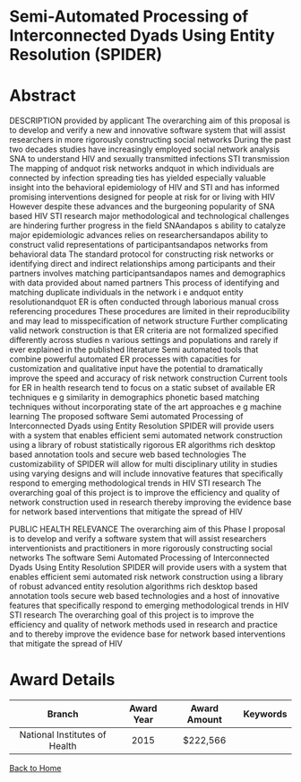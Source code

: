 
Semi-Automated Processing of Interconnected Dyads Using Entity Resolution (SPIDER)
==================================================================================

# Abstract


DESCRIPTION  provided by applicant   The overarching aim of this proposal is to develop and verify a new and innovative software system that will assist researchers in more rigorously constructing social networks  During the past two decades  studies have increasingly employed social network analysis  SNA  to understand HIV and sexually transmitted infections  STI  transmission  The mapping of andquot risk networks andquot  in which individuals are connected by infection spreading ties  has yielded especially valuable insight into the behavioral epidemiology of HIV and STI  and has informed promising interventions designed for people at risk for or living with HIV  However  despite these advances and the burgeoning popularity of SNA based HIV STI research  major methodological and technological challenges are hindering further progress in the field  SNAandapos s ability to catalyze major epidemiologic advances relies on researchersandapos  ability to
construct valid representations of participantsandapos  networks from behavioral data  The standard protocol for constructing risk networks  or identifying direct and indirect relationships among participants and their partners  involves matching participantsandapos  names and demographics with data provided about named partners  This process of identifying and matching duplicate individuals in the network  i e   andquot entity resolutionandquot   ER   is often conducted through laborious  manual cross referencing procedures  These procedures are limited in their reproducibility and may lead to misspecification of network structure  Further complicating valid network construction is that ER criteria are      not formalized      specified differently across studies n various settings and populations  and     rarely  if ever  explained in the published literature  Semi automated tools that combine powerful automated ER processes with capacities for customization and qualitative input have the potential to dramatically improve the speed and accuracy of risk network construction  Current tools for ER in health research tend to focus on a static subset of available ER techniques  e g   similarity in demographics  phonetic based matching techniques  without incorporating state  of the art approaches  e g   machine learning   The proposed software  Semi automated Processing of Interconnected Dyads using Entity Resolution  SPIDER   will provide users with a system that enables efficient  semi automated network construction using a library of robust  statistically rigorous ER algorithms  rich desktop based annotation tools  and secure web based technologies  The customizability of SPIDER will allow for multi disciplinary utility in studies using varying designs and will include innovative features that specifically respond to emerging methodological trends in HIV STI research  The overarching goal of this project is to improve the efficiency and quality of network construction used in research  thereby improving the evidence base for network based interventions that mitigate the spread of HIV    
   
PUBLIC HEALTH RELEVANCE  The overarching aim of this Phase I proposal is to develop and verify a software system that will assist researchers  interventionists  and practitioners in more rigorously constructing social networks  The software  Semi Automated Processing of Interconnected Dyads Using Entity Resolution  SPIDER   will provide users with a system that enables efficient  semi automated risk network construction using a library of robust  advanced entity resolution algorithms  rich desktop based annotation tools  secure web based technologies  and a host of innovative features that specifically respond to emerging methodological trends in HIV STI research  The overarching goal of this project is to improve the efficiency and quality of network methods used in research and practice and to thereby improve the evidence base for network based interventions that mitigate the spread of HIV  

# Award Details

|Branch|Award Year|Award Amount|Keywords|
| :---: | :---: | :---: | :---: |
|National Institutes of Health|2015|$222,566||
  
  


[Back to Home](https://github.com/chrischow/dod_sbir_awards/JH/#2465)